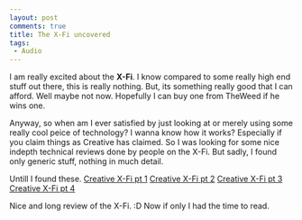 ```yaml
---
layout: post
comments: true
title: The X-Fi uncovered
tags:
 - Audio
---
```


I am really excited about the **X-Fi**. I know compared to some really high end stuff out there, this is really nothing. But, its something really good that I can afford. Well maybe not now. Hopefully I can buy one from TheWeed if he wins one.

Anyway, so when am I ever satisfied by just looking at or merely using some really cool peice of technology? I wanna know how it works? Especially if you claim things as Creative has claimed. So I was looking for some nice indepth technical reviews done by people on the X-Fi. But sadly, I found only generic stuff, nothing in much detail.

Untill I found these.
[Creative X-Fi pt 1][0]
[Creative X-Fi pt 2][1]
[Creative X-Fi pt 3][2]
[Creative X-Fi pt 4][3]

Nice and long review of the X-Fi. :D Now if only I had the time to read.


[0]: http://www.digit-life.com/articles2/multimedia/creative-x-fi.html
[1]: http://www.digit-life.com/articles2/multimedia/creative-x-fi-part2.html
[2]: http://www.digit-life.com/articles2/multimedia/creative-x-fi-part3.html
[3]: http://www.digit-life.com/articles2/multimedia/creative-x-fi-interview.html
